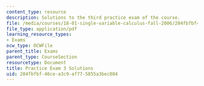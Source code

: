 ```yaml
---
content_type: resource
description: Solutions to the third practice exam of the course.
file: /media/courses/18-01-single-variable-calculus-fall-2006/204fbfbf46cea3c9af775855a3bec084_prexam3asol.pdf
file_type: application/pdf
learning_resource_types:
- Exams
ocw_type: OCWFile
parent_title: Exams
parent_type: CourseSection
resourcetype: Document
title: Practice Exam 3 Solutions
uid: 204fbfbf-46ce-a3c9-af77-5855a3bec084
---
```

